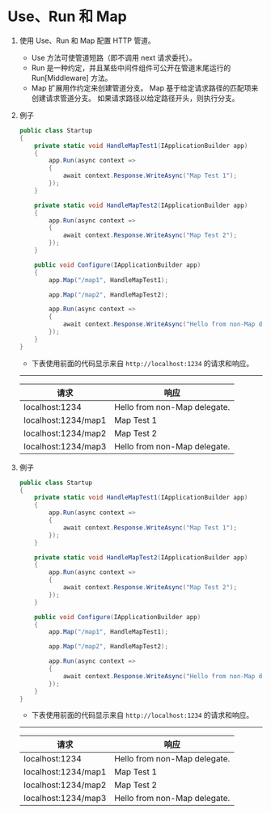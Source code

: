 # Use、Run 和 Map

1. 使用 Use、Run 和 Map 配置 HTTP 管道。
   - Use 方法可使管道短路（即不调用 next 请求委托）。
   - Run 是一种约定，并且某些中间件组件可公开在管道末尾运行的 Run[Middleware] 方法。
   - Map 扩展用作约定来创建管道分支。 Map 基于给定请求路径的匹配项来创建请求管道分支。 如果请求路径以给定路径开头，则执行分支。

2. 例子

    ```C#
    public class Startup
    {
        private static void HandleMapTest1(IApplicationBuilder app)
        {
            app.Run(async context =>
            {
                await context.Response.WriteAsync("Map Test 1");
            });
        }

        private static void HandleMapTest2(IApplicationBuilder app)
        {
            app.Run(async context =>
            {
                await context.Response.WriteAsync("Map Test 2");
            });
        }

        public void Configure(IApplicationBuilder app)
        {
            app.Map("/map1", HandleMapTest1);

            app.Map("/map2", HandleMapTest2);

            app.Run(async context =>
            {
                await context.Response.WriteAsync("Hello from non-Map delegate. <p>");
            });
        }
    }
    ```

    - 下表使用前面的代码显示来自 `http://localhost:1234` 的请求和响应。
    ---------------------------------
    | 请求                | 响应                         |
    | ------------------- | ---------------------------- |
    | localhost:1234      | Hello from non-Map delegate. |
    | localhost:1234/map1 | Map Test 1                   |
    | localhost:1234/map2 | Map Test 2                   |
    | localhost:1234/map3 | Hello from non-Map delegate. |

3. 例子

    ```C#
    public class Startup
    {
        private static void HandleMapTest1(IApplicationBuilder app)
        {
            app.Run(async context =>
            {
                await context.Response.WriteAsync("Map Test 1");
            });
        }

        private static void HandleMapTest2(IApplicationBuilder app)
        {
            app.Run(async context =>
            {
                await context.Response.WriteAsync("Map Test 2");
            });
        }

        public void Configure(IApplicationBuilder app)
        {
            app.Map("/map1", HandleMapTest1);

            app.Map("/map2", HandleMapTest2);

            app.Run(async context =>
            {
                await context.Response.WriteAsync("Hello from non-Map delegate. <p>");
            });
        }
    }
    ```

    - 下表使用前面的代码显示来自 `http://localhost:1234` 的请求和响应。
    ---------------------------------
    | 请求                | 响应                         |
    | ------------------- | ---------------------------- |
    | localhost:1234      | Hello from non-Map delegate. |
    | localhost:1234/map1 | Map Test 1                   |
    | localhost:1234/map2 | Map Test 2                   |
    | localhost:1234/map3 | Hello from non-Map delegate. |
